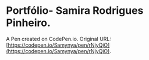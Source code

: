 # Portfólio- Samira Rodrigues Pinheiro.

A Pen created on CodePen.io. Original URL: [https://codepen.io/Samynya/pen/rNjyQjO](https://codepen.io/Samynya/pen/rNjyQjO).

